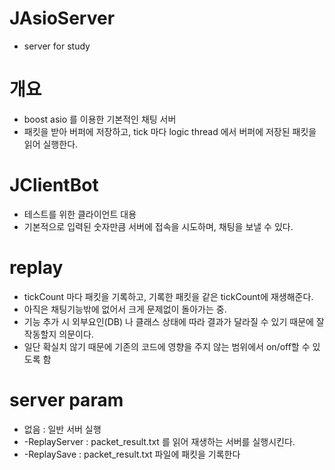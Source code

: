 # JAsioServer
 - server for study
 
# 개요
 - boost asio 를 이용한 기본적인 채팅 서버
 - 패킷을 받아 버퍼에 저장하고, tick 마다 logic thread 에서 버퍼에 저장된 패킷을 읽어 실행한다.
 
# JClientBot
 - 테스트를 위한 클라이언트 대용
 - 기본적으로 입력된 숫자만큼 서버에 접속을 시도하며, 채팅을 보낼 수 있다.

# replay
- tickCount 마다 패킷을 기록하고, 기록한 패킷을 같은 tickCount에 재생해준다.
- 아직은 채팅기능밖에 없어서 크게 문제없이 돌아가는 중.
- 기능 추가 시 외부요인(DB) 나 클래스 상태에 따라 결과가 달라질 수 있기 때문에 잘 작동할지 의문이다.
- 일단 확실치 않기 때문에 기존의 코드에 영향을 주지 않는 범위에서 on/off할 수 있도록 함

# server param
- 없음 : 일반 서버 실행
- -ReplayServer : packet_result.txt 를 읽어 재생하는 서버를 실행시킨다.
- -ReplaySave : packet_result.txt 파일에 패킷을 기록한다
